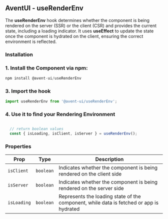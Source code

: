 ## AventUI - useRenderEnv 

The **useRenderEnv** hook determines whether the component is being rendered on the server (SSR) or the client (CSR) and provides the current state, including a loading indicator. It uses **useEffect** to update the state once the component is hydrated on the client, ensuring the correct environment is reflected.

### Installation

### 1. Install the Component via npm:

```jsx
npm install @avent-ui/useRenderEnv
```

### 3. Import the hook

```jsx
import useRenderEnv from '@avent-ui/useRenderEnv';

```
### 4. Use it to find your Rendering Environment

```jsx

  // return boolean values
  const { isLoading, isClient, isServer } = useRenderEnv();

```
### Properties

| Prop         | Type       | Description                                       |
|--------------|:----------:|---------------------------------------------------|
| `isClient`    | `boolean`   | Indicates whether the component is being rendered on the client side |
| `isServer`    | `boolean`   | Indicates whether the component is being rendered on the server side |
| `isLoading`   | `boolean`   | Represents the loading state of the component, while data is fetched or app is hydrated |
